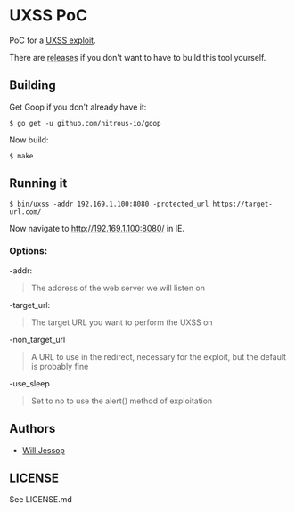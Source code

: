 # UXSS PoC

PoC for a [UXSS exploit](https://blog.innerht.ml/ie-uxss/).

There are [releases](https://github.com/wjessop/UXSS_PoC/releases) if you don't want to have to build this tool yourself.

## Building

Get Goop if you don't already have it:

    $ go get -u github.com/nitrous-io/goop

Now build:

    $ make

## Running it

    $ bin/uxss -addr 192.169.1.100:8080 -protected_url https://target-url.com/

Now navigate to http://192.169.1.100:8080/ in IE.

### Options:

-addr:
> The address of the web server we will listen on

-target_url:
> The target URL you want to perform the UXSS on

-non_target_url
> A URL to use in the redirect, necessary for the exploit, but the default is probably fine

-use_sleep
> Set to no to use the alert() method of exploitation

## Authors

* [Will Jessop](mailto:will@willj.net)

## LICENSE

See LICENSE.md
